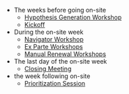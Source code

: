 
- The weeks before going on-site
  - [Hypothesis Generation Workshop](./hypothesis-generation-workshop.md)
  - [Kickoff](./kickoff.md)
- During the on-site week
  - [Navigator Workshop](./navigator-workshop.md)
  - [Ex Parte Workshops](./ex-parte-workshop.md)
  - [Manual Renewal Workshops](./manual-renewal-workshop.md)
- The last day of the on-site week
  - [Closing Meeting](./closing.md)
- the week following on-site
  - [Prioritization Session](./prioritization-session.md)
